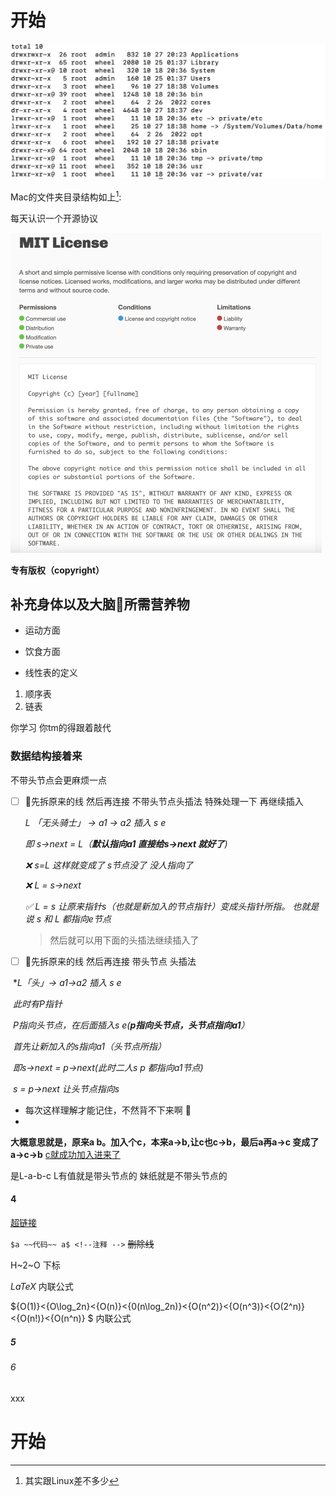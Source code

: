 # 开始

<img src="images/image-20221027下午83124739.png" alt="image-20221027下午83124739" style="zoom:50%;" />

Mac的文件夹目录结构如上[^1]: 

每天认识一个开源协议



<img src="./images/image-20221027下午104414597.png" alt="image-20221027下午104414597" style="zoom:50%;" />

**专有版权（copyright）**



## 补充身体以及大脑🧠所需营养物



- 运动方面

- 饮食方面



- 线性表的定义

1. 顺序表
2. 链表

你学习 你tm的得跟着敲代

[^1]: 其实跟Linux差不多少



### 数据结构接着来

不带头节点会更麻烦一点

- [ ] 🧵先拆原来的线 然后再连接  不带头节点头插法 特殊处理一下 再继续插入

  *L 「无头骑士」 ->  a1 -> a2 插入 s e*

  *即  s->next = L（**默认指向a1 直接给s->next 就好了**)*

  *❌	s=L 这样就变成了 s节点没了 没人指向了* 

  *❌   L = s->next*

  *✅	L = s   让原来指针s（也就是新加入的节点指针）变成头指针所指。 也就是说 s 和 L 都指向e节点*

  

  > 然后就可以用下面的头插法继续插入了
  >
  > 

- [ ] 🧵先拆原来的线 然后再连接 带头节点 头插法

​		**L「头」->    a1->a2 插入 s e*

​		*此时有P指针* 

​		*P指向头节点，在后面插入s e(**p指向头节点，头节点指向a1**）*

​		*首先让新加入的s指向a1（头节点所指）*

​		*即s->next = p->next(此时二人s p 都指向a1节点)*

​		*s = p->next 让头节点指向s*

- 每次这样理解才能记住，不然背不下来啊 🥹
- 







**大概意思就是，原来a b。加入个c，本来a->b,让c也c->b，最后a再a->c 变成了a->c->b** <u>c就成功加入进来了</u>

是L-a-b-c L有值就是带头节点的 妹纸就是不带头节点的





#### 4

[链接引用]: www.baidu.com

[超链接](www.baidu.com)



`$a ~~代码~~ a$ <!--注释 -->` ~~删除线~~

H~2~O  下标

$LaTeX$ 内联公式

${O(1)}<{O\log_2n}<{O(n)}<{0(n\log_2n)}<{O(n^2)}<{O(n^3)}<{O(2^n)}<{O(n!)}<{O(n^n)} $ 内联公式

##### 5

###### 6

xxx

# 开始





